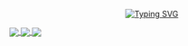 
[<p align="center">![Typing SVG](https://readme-typing-svg.demolab.com?font=Fira+Code&pause=1000&color=1FF750&center=true&vCenter=true&width=435&lines=Hello+World+from+dimension+C-137)</p>](https://thomas-pegot.github.io)


<a href="https://github.com/thomas-pegot/esp32-motion">
  <img align="center" src="https://github-readme-stats.vercel.app/api/pin/?username=thomas-pegot&repo=esp32-motion&show_icons=true&theme=radical&bg_color=1F222E&title_color=1FF750&hide_border=true" />
</a>

<a href="https://github.com/thomas-pegot/camera_web_server">
  <img align="center" src="https://github-readme-stats.vercel.app/api/pin/?username=thomas-pegot&repo=camera_web_server&show_icons=true&theme=radical&bg_color=1F222E&title_color=1FF750&hide_border=true&icon_color=F8D866" />
</a>

<a href="https://github.com/thomas-pegot/gpumeanshift">
  <img align="center" src="https://github-readme-stats.vercel.app/api/pin/?username=thomas-pegot&repo=gpumeanshift&show_icons=true&theme=radical&bg_color=1F222E&title_color=1FF750&hide_border=true&icon_color=F8D866" />
</a>

<a href="https://github.com/thomas-pegot/TasmotaWebcam">
  <img align="center" src="https://github-readme-stats.vercel.app/api/pin/?username=thomas-pegot&repo=TasmotaWebcam&show_icons=true&theme=radical&bg_color=1F222E&title_color=1FF750&hide_border=true&icon_color=F8D866 />
</a>
